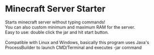 # Minecraft Server Starter
Starts minecraft server without typing commands!<br>You can also custom minimum and maximum RAM for the server.<br>Easy to use: double click the jar and hit start button.<br><br>
Compatible with Linux and Windows, basically this program uses Java's ProcessBuilder to launch CMD/Terminal and executes -jar command
